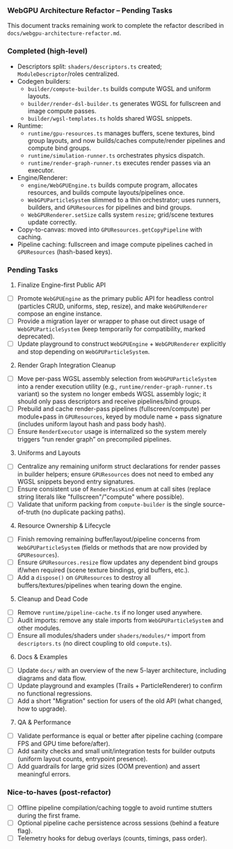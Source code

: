 ### WebGPU Architecture Refactor – Pending Tasks

This document tracks remaining work to complete the refactor described in `docs/webgpu-architecture-refactor.md`.

### Completed (high-level)

- Descriptors split: `shaders/descriptors.ts` created; `ModuleDescriptor`/roles centralized.
- Codegen builders:
  - `builder/compute-builder.ts` builds compute WGSL and uniform layouts.
  - `builder/render-dsl-builder.ts` generates WGSL for fullscreen and image compute passes.
  - `builder/wgsl-templates.ts` holds shared WGSL snippets.
- Runtime:
  - `runtime/gpu-resources.ts` manages buffers, scene textures, bind group layouts, and now builds/caches compute/render pipelines and compute bind groups.
  - `runtime/simulation-runner.ts` orchestrates physics dispatch.
  - `runtime/render-graph-runner.ts` executes render passes via an executor.
- Engine/Renderer:
  - `engine/WebGPUEngine.ts` builds compute program, allocates resources, and builds compute layouts/pipelines once.
  - `WebGPUParticleSystem` slimmed to a thin orchestrator; uses runners, builders, and `GPUResources` for pipelines and bind groups.
  - `WebGPURenderer.setSize` calls system `resize`; grid/scene textures update correctly.
- Copy-to-canvas: moved into `GPUResources.getCopyPipeline` with caching.
- Pipeline caching: fullscreen and image compute pipelines cached in `GPUResources` (hash-based keys).

### Pending Tasks

1. Finalize Engine-first Public API

- [ ] Promote `WebGPUEngine` as the primary public API for headless control (particles CRUD, uniforms, step, resize), and make `WebGPURenderer` compose an engine instance.
- [ ] Provide a migration layer or wrapper to phase out direct usage of `WebGPUParticleSystem` (keep temporarily for compatibility, marked deprecated).
- [ ] Update playground to construct `WebGPUEngine` + `WebGPURenderer` explicitly and stop depending on `WebGPUParticleSystem`.

2. Render Graph Integration Cleanup

- [ ] Move per-pass WGSL assembly selection from `WebGPUParticleSystem` into a render execution utility (e.g., `runtime/render-graph-runner.ts` variant) so the system no longer embeds WGSL assembly logic; it should only pass descriptors and receive pipelines/bind groups.
- [ ] Prebuild and cache render-pass pipelines (fullscreen/compute) per module+pass in `GPUResources`, keyed by module name + pass signature (includes uniform layout hash and pass body hash).
- [ ] Ensure `RenderExecutor` usage is internalized so the system merely triggers “run render graph” on precompiled pipelines.

3. Uniforms and Layouts

- [ ] Centralize any remaining uniform struct declarations for render passes in builder helpers; ensure `GPUResources` does not need to embed any WGSL snippets beyond entry signatures.
- [ ] Ensure consistent use of `RenderPassKind` enum at call sites (replace string literals like "fullscreen"/"compute" where possible).
- [ ] Validate that uniform packing from `compute-builder` is the single source-of-truth (no duplicate packing paths).

4. Resource Ownership & Lifecycle

- [ ] Finish removing remaining buffer/layout/pipeline concerns from `WebGPUParticleSystem` (fields or methods that are now provided by `GPUResources`).
- [ ] Ensure `GPUResources.resize` flow updates any dependent bind groups if/when required (scene texture bindings, grid buffers, etc.).
- [ ] Add a `dispose()` on `GPUResources` to destroy all buffers/textures/pipelines when tearing down the engine.

5. Cleanup and Dead Code

- [ ] Remove `runtime/pipeline-cache.ts` if no longer used anywhere.
- [ ] Audit imports: remove any stale imports from `WebGPUParticleSystem` and other modules.
- [ ] Ensure all modules/shaders under `shaders/modules/*` import from `descriptors.ts` (no direct coupling to old `compute.ts`).

6. Docs & Examples

- [ ] Update `docs/` with an overview of the new 5-layer architecture, including diagrams and data flow.
- [ ] Update playground and examples (Trails + ParticleRenderer) to confirm no functional regressions.
- [ ] Add a short "Migration" section for users of the old API (what changed, how to upgrade).

7. QA & Performance

- [ ] Validate performance is equal or better after pipeline caching (compare FPS and GPU time before/after).
- [ ] Add sanity checks and small unit/integration tests for builder outputs (uniform layout counts, entrypoint presence).
- [ ] Add guardrails for large grid sizes (OOM prevention) and assert meaningful errors.

### Nice-to-haves (post-refactor)

- [ ] Offline pipeline compilation/caching toggle to avoid runtime stutters during the first frame.
- [ ] Optional pipeline cache persistence across sessions (behind a feature flag).
- [ ] Telemetry hooks for debug overlays (counts, timings, pass order).
